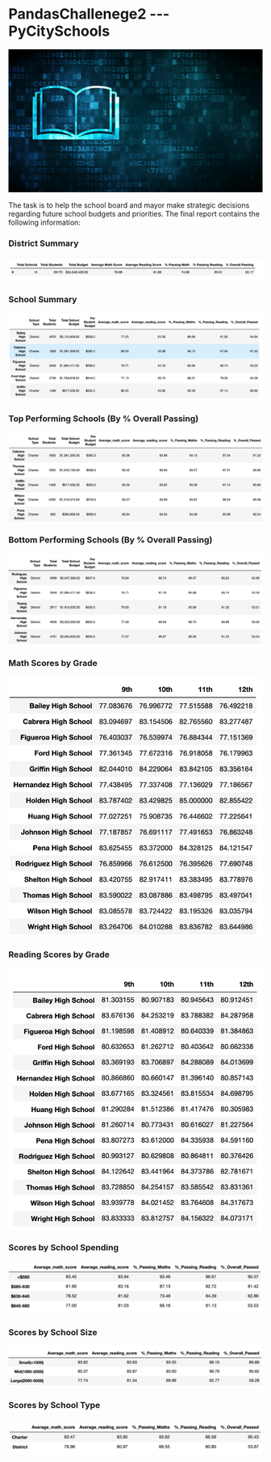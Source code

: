 # PandasChallenege2 --- PyCitySchools
![Education](Images/education.png)

The task is to help the  school board and mayor make strategic decisions regarding future school budgets and priorities.
The final report contains the following information:

### District Summary
![Image](Images/District_Summary.png)

### School Summary
![Image](Images/schoolsummary.png)

### Top Performing Schools (By % Overall Passing)
![Image](Images/top_performing_schools.png)

### Bottom Performing Schools (By % Overall Passing)
![Image](Images/bottam_performing_schools.png)

### Math Scores by Grade
![Image](Images/mathscorebygrade.png)

### Reading Scores by Grade
![Image](Images/readingscorebygrade.png)

### Scores by School Spending
![Image](Images/schoolspending.png)

### Scores by School Size
![Image](Images/schoolsize.png)

### Scores by School Type
![Image](Images/schooltype.png)
